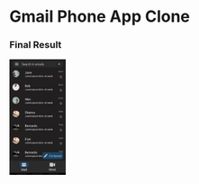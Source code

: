 # Gmail Phone App Clone


### Final Result
<img alt="Final Result" src="/final_result.jpeg" width="100">